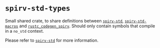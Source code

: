# `spirv-std-types`

Small shared crate, to share definitions between [`spirv-std`](https://docs.rs/spirv-std/), [`spirv-std-macros`](https://docs.rs/spirv-std-macros/) and [`rustc_codegen_spirv`](https://docs.rs/rustc_codegen_spirv/). Should only contain symbols that compile in a `no_std` context.

Please refer to [`spirv-std`](https://docs.rs/spirv-std/) for more information.
